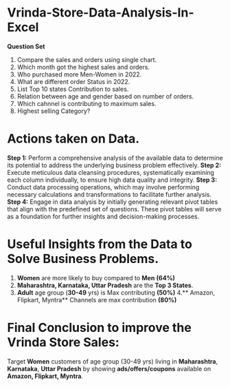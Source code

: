 # Vrinda-Store-Data-Analysis-In-Excel

**Question Set**
1. Compare the sales and orders using single chart.
2. Which month got the highest sales and orders.
3. Who purchased more Men-Women in 2022.
4. What are different order Status in 2022.
5. List Top 10 states Contribution to sales.
6. Relation between age and gender based on number of orders.
7. Which cahnnel is contributing to maximum sales.
8. Highest selling Category?

# Actions taken on Data.

**Step 1:** Perform a comprehensive analysis of the available data to determine its potential to address the underlying business problem effectively.
**Step 2:** Execute meticulous data cleansing procedures, systematically examining each column individually, to ensure high data quality and integrity.
**Step 3:** Conduct data processing operations, which may involve performing necessary calculations and transformations to facilitate further analysis.
**Step 4:** Engage in data analysis by initially generating relevant pivot tables that align with the predefined set of questions. These pivot tables will serve as a foundation for further insights and decision-making processes.

# Useful Insights from the Data to Solve Business Problems.
1. **Women** are more likely to buy compared to **Men** **(64%)**
2. **Maharashtra, Karnataka, Uttar Pradesh** are the **Top 3 States**.
3. **Adult** age group (**30-49** yrs) is Max contributing **(50%)**
4.** Amazon, Flipkart, Myntra** Channels are max contribution **(80%)**

# Final Conclusion to improve the Vrinda Store Sales:
Target **Women** customers of age group (30-49 yrs) living in **Maharashtra**, **Karnataka**, **Uttar Pradesh** by showing **ads/offers/coupons** available on **Amazon, Flipkart, Myntra**.
